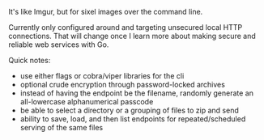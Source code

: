 It's like Imgur, but for sixel images over the command line.

Currently only configured around and targeting unsecured local HTTP connections. That will change once I learn more about making secure and reliable web services with Go.

Quick notes:
- use either flags or cobra/viper libraries for the cli
- optional crude encryption through password-locked archives
- instead of having the endpoint be the filename, randomly generate an all-lowercase alphanumerical passcode
- be able to select a directory or a grouping of files to zip and send
- ability to save, load, and then list endpoints for repeated/scheduled serving of the same files
